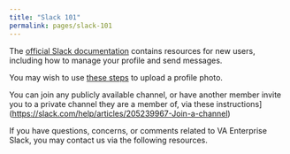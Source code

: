 ```yaml
---
title: "Slack 101"
permalink: pages/slack-101
---
```


The [official Slack documentation](https://slack.com/help/articles/218080037-Getting-started-for-new-Slack-users) contains resources for new users,
including how to manage your profile and send messages.

You may wish to use [these steps](https://slack.com/help/articles/115005506003-Upload-a-profile-photo) to upload a profile photo.

You can join any publicly available channel, or have another member invite you to a private channel they are a member of, 
via these instructions](https://slack.com/help/articles/205239967-Join-a-channel)

If you have questions, concerns, or comments related to VA Enterprise Slack, you may contact us via the following resources.
